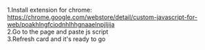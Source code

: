 1.Install extension for chrome:</br>
	https://chrome.google.com/webstore/detail/custom-javascript-for-web/poakhlngfciodnhlhhgnaaelnpjljija</br>
2.Go to the page and paste js script</br>
3.Refresh card and it's ready to go

